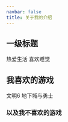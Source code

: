 ```yaml
---
navbar: false
title: 关于我的介绍
---
```



## 一级标题 

热爱生活 喜欢睡觉

## 我喜欢的游戏

文明6 地下城与勇士
### 以及我不喜欢的游戏
<Vssue />

